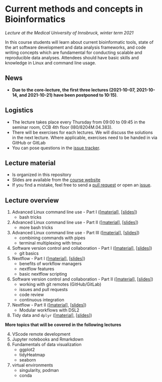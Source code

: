 # Current methods and concepts in Bioinformatics

*Lecture at the Medical University of Innsbruck, winter term 2021*

In this course students will learn about current bioinformatic tools, state of the art software development and data analysis frameworks, and code writing concepts which are fundamental for conducting scalable and reproducible data analyses.
Attendees should have basic skills and knowledge in Linux and command line usage.

## News

 * **Due to the core-lecture, the first three lectures (2021-10-07, 2021-10-14, and 2021-10-21) have been postponed to 10:15)**. 

## Logistics

 * The lecture takes place every Thursday from 09:00 to 09:45 in the seminar room, CCB 4th floor (I80/8204M.04.383). 
 * There will be exercises for each lectures. We will discuss the solutions in the next lecture. Where applicable, exercises need to be handed in via GitHub or GitLab
 * You can pose questions in the [issue tracker](https://github.com/icbi-lab/current-topics-bioinformatics-lecture/issues). 
 
## Lecture material

 * Is organized in this repository
 * Slides are available from the [course website](https://icbi-lab.github.io/current-topics-bioinformatics-lecture/)
 * If you find a mistake, feel free to send a [pull request](https://github.com/icbi-lab/current-topics-bioinformatics-lecture/pulls) or open an [issue](https://github.com/icbi-lab/current-topics-bioinformatics-lecture/issues). 

## Lecture overview

1. Advanced Linux command line use - Part I ([[material](01_bash_tricks)], [[slides](https://icbi-lab.github.io/current-topics-bioinformatics-lecture/01_bash_tricks.html#1)])
   - bash tricks
1. Advanced Linux command line use - Part II ([[material](02_bash_tricks)], [[slides](https://icbi-lab.github.io/current-topics-bioinformatics-lecture/02_bash_tricks.html#1)])
   - more bash tricks
1. Advanced Linux command line use - Part III ([[material](03_bash_tricks)], [[slides](https://icbi-lab.github.io/current-topics-bioinformatics-lecture/03_bash_tricks.html#1)])
   - combining commands with pipes
   - terminal multiplexing with tmux
1. Software version control and collaboration - Part I  ([[material](04_git_basics)], [[slides](https://icbi-lab.github.io/current-topics-bioinformatics-lecture/04_git_basics.html#1)])
   - git basics
1. Nextflow - Part I ([[material](05_nextflow_basics)], [[slides](https://icbi-lab.github.io/current-topics-bioinformatics-lecture/05_nextflow_basics.html)])
   - benefits of workflow managers
   - nextflow features 
   - basic nextflow scripting
1. Software version control and collaboration - Part II ([[material](06_git_collaboration)], [[slides](https://icbi-lab.github.io/current-topics-bioinformatics-lecture/06_git_collaboration.html)])
   - working with git remotes (GitHub/GitLab)
   - issues and pull requests
   - code review
   - continuous integration
1. Nextflow - Part II ([[material](07_nextflow_dsl2)], [[slides](https://icbi-lab.github.io/current-topics-bioinformatics-lecture/07_nextflow_dsl2.html)])
   - Modular workflows with DSL2
1. Tidy data and `dplyr` ([[material](07_dplyr_tidy_data)], [[slides](https://icbi-lab.github.io/current-topics-bioinformatics-lecture/08_dplyr_tidy_data.html)])
  
**More topics that will be covered in the following lectures**

4. VScode remote development
5. Jupyter notebooks and Rmarkdown
8. Fundamentals of data visualization
   - ggplot2
   - tidyHeatmap
   - seaborn
9. virtual environments
   - singularity, podman
   - conda

